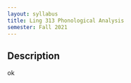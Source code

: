 ```yaml
---
layout: syllabus
title: Ling 313 Phonological Analysis
semester: Fall 2021
---
```


## Description
ok

